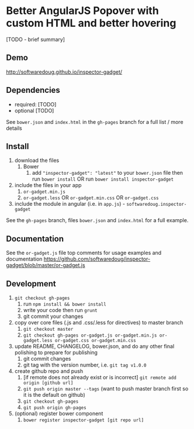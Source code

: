 # Better AngularJS Popover with custom HTML and better hovering

[TODO - brief summary]

## Demo
http://softwaredoug.github.io/inspector-gadget/

## Dependencies
- required:
	[TODO]
- optional
	[TODO]

See `bower.json` and `index.html` in the `gh-pages` branch for a full list / more details

## Install
1. download the files
	1. Bower
		1. add `"inspector-gadget": "latest"` to your `bower.json` file then run `bower install` OR run `bower install inspector-gadget`
2. include the files in your app
	1. `or-gadget.min.js`
	2. `or-gadget.less` OR `or-gadget.min.css` OR `or-gadget.css`
3. include the module in angular (i.e. in `app.js`) - `softwaredoug.inspector-gadget`

See the `gh-pages` branch, files `bower.json` and `index.html` for a full example.


## Documentation
See the `or-gadget.js` file top comments for usage examples and documentation
https://github.com/softwaredoug/inspector-gadget/blob/master/or-gadget.js


## Development

1. `git checkout gh-pages`
	1. run `npm install && bower install`
	2. write your code then run `grunt`
	3. git commit your changes
2. copy over core files (.js and .css/.less for directives) to master branch
	1. `git checkout master`
	2. `git checkout gh-pages or-gadget.js or-gadget.min.js or-gadget.less or-gadget.css or-gadget.min.css`
3. update README, CHANGELOG, bower.json, and do any other final polishing to prepare for publishing
	1. git commit changes
	2. git tag with the version number, i.e. `git tag v1.0.0`
4. create github repo and push
	1. [if remote does not already exist or is incorrect] `git remote add origin [github url]`
	2. `git push origin master --tags` (want to push master branch first so it is the default on github)
	3. `git checkout gh-pages`
	4. `git push origin gh-pages`
5. (optional) register bower component
	1. `bower register inspector-gadget [git repo url]`
